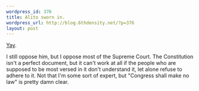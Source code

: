 ```yaml
--- 
wordpress_id: 376
title: Alito sworn in.
wordpress_url: http://blog.6thdensity.net/?p=376
layout: post
---
```

<a href="http://today.reuters.com/news/newsarticle.aspx?type=topNews&storyid=2006-01-31T185635Z_01_N31400081_RTRUKOC_0_US-COURT-ALITO.xml&rpc=22">Yay</a>.

I still oppose him, but I oppose most of the Supreme Court.  The Constitution isn't a perfect document, but it can't work at all if the people who are supposed to be most versed in it don't understand it, let alone refuse to adhere to it. Not that I'm some sort of expert, but "Congress shall make no law" is pretty damn clear.
